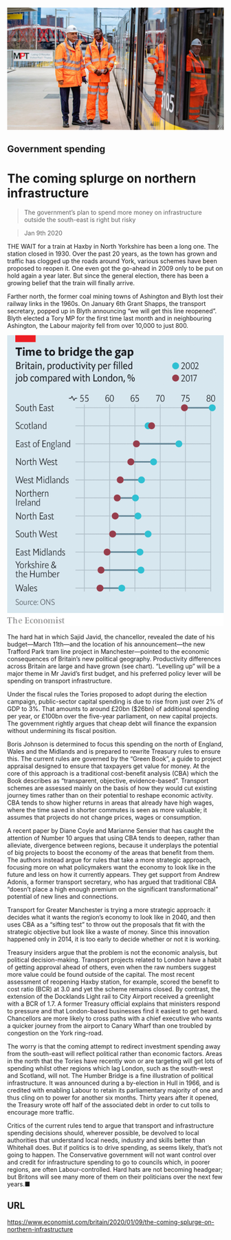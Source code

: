 ![](./images/20200111_BRP002_0.jpg)

## Government spending

# The coming splurge on northern infrastructure

> The government’s plan to spend more money on infrastructure outside the south-east is right but risky

> Jan 9th 2020

THE WAIT for a train at Haxby in North Yorkshire has been a long one. The station closed in 1930. Over the past 20 years, as the town has grown and traffic has clogged up the roads around York, various schemes have been proposed to reopen it. One even got the go-ahead in 2009 only to be put on hold again a year later. But since the general election, there has been a growing belief that the train will finally arrive.

Farther north, the former coal mining towns of Ashington and Blyth lost their railway links in the 1960s. On January 6th Grant Shapps, the transport secretary, popped up in Blyth announcing “we will get this line reopened”. Blyth elected a Tory MP for the first time last month and in neighbouring Ashington, the Labour majority fell from over 10,000 to just 800.

![](./images/20200111_BRC042.png)

The hard hat in which Sajid Javid, the chancellor, revealed the date of his budget—March 11th—and the location of his announcement—the new Trafford Park tram line project in Manchester—pointed to the economic consequences of Britain’s new political geography. Productivity differences across Britain are large and have grown (see chart). “Levelling up” will be a major theme in Mr Javid’s first budget, and his preferred policy lever will be spending on transport infrastructure.

Under the fiscal rules the Tories proposed to adopt during the election campaign, public-sector capital spending is due to rise from just over 2% of GDP to 3%. That amounts to around £20bn ($26bn) of additional spending per year, or £100bn over the five-year parliament, on new capital projects. The government rightly argues that cheap debt will finance the expansion without undermining its fiscal position.

Boris Johnson is determined to focus this spending on the north of England, Wales and the Midlands and is prepared to rewrite Treasury rules to ensure this. The current rules are governed by the “Green Book”, a guide to project appraisal designed to ensure that taxpayers get value for money. At the core of this approach is a traditional cost-benefit analysis (CBA) which the Book describes as “transparent, objective, evidence-based”. Transport schemes are assessed mainly on the basis of how they would cut existing journey times rather than on their potential to reshape economic activity. CBA tends to show higher returns in areas that already have high wages, where the time saved in shorter commutes is seen as more valuable; it assumes that projects do not change prices, wages or consumption.

A recent paper by Diane Coyle and Marianne Sensier that has caught the attention of Number 10 argues that using CBA tends to deepen, rather than alleviate, divergence between regions, because it underplays the potential of big projects to boost the economy of the areas that benefit from them. The authors instead argue for rules that take a more strategic approach, focusing more on what policymakers want the economy to look like in the future and less on how it currently appears. They get support from Andrew Adonis, a former transport secretary, who has argued that traditional CBA “doesn’t place a high enough premium on the significant transformational” potential of new lines and connections.

Transport for Greater Manchester is trying a more strategic approach: it decides what it wants the region’s economy to look like in 2040, and then uses CBA as a “sifting test” to throw out the proposals that fit with the strategic objective but look like a waste of money. Since this innovation happened only in 2014, it is too early to decide whether or not it is working.

Treasury insiders argue that the problem is not the economic analysis, but political decision-making. Transport projects related to London have a habit of getting approval ahead of others, even when the raw numbers suggest more value could be found outside of the capital. The most recent assessment of reopening Haxby station, for example, scored the benefit to cost ratio (BCR) at 3.0 and yet the scheme remains closed. By contrast, the extension of the Docklands Light rail to City Airport received a greenlight with a BCR of 1.7. A former Treasury official explains that ministers respond to pressure and that London-based businesses find it easiest to get heard. Chancellors are more likely to cross paths with a chief executive who wants a quicker journey from the airport to Canary Wharf than one troubled by congestion on the York ring-road.

The worry is that the coming attempt to redirect investment spending away from the south-east will reflect political rather than economic factors. Areas in the north that the Tories have recently won or are targeting will get lots of spending whilst other regions which lag London, such as the south-west and Scotland, will not. The Humber Bridge is a fine illustration of political infrastructure. It was announced during a by-election in Hull in 1966, and is credited with enabling Labour to retain its parliamentary majority of one and thus cling on to power for another six months. Thirty years after it opened, the Treasury wrote off half of the associated debt in order to cut tolls to encourage more traffic.

Critics of the current rules tend to argue that transport and infrastructure spending decisions should, wherever possible, be devolved to local authorities that understand local needs, industry and skills better than Whitehall does. But if politics is to drive spending, as seems likely, that’s not going to happen. The Conservative government will not want control over and credit for infrastructure spending to go to councils which, in poorer regions, are often Labour-controlled. Hard hats are not becoming headgear; but Britons will see many more of them on their politicians over the next few years.■

## URL

https://www.economist.com/britain/2020/01/09/the-coming-splurge-on-northern-infrastructure
